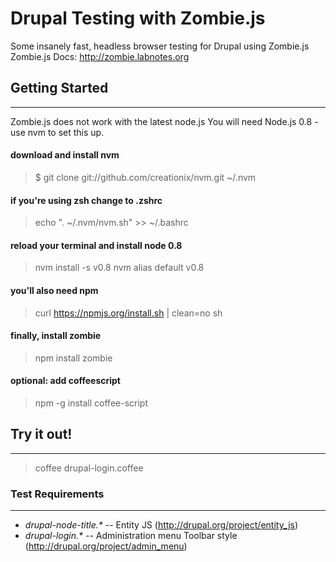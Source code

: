 Drupal Testing with Zombie.js
=============================

Some insanely fast, headless browser testing for Drupal using Zombie.js  
Zombie.js Docs: http://zombie.labnotes.org

## Getting Started
----
Zombie.js does not work with the latest node.js
You will need Node.js 0.8 - use nvm to set this up.

#### download and install nvm
> $ git clone git://github.com/creationix/nvm.git ~/.nvm

#### if you're using zsh change to .zshrc
> echo ". ~/.nvm/nvm.sh" >> ~/.bashrc

#### reload your terminal and install node 0.8
> nvm install -s v0.8
> nvm alias default v0.8

#### you'll also need npm
> curl https://npmjs.org/install.sh | clean=no sh

#### finally, install zombie
> npm install zombie

#### optional: add coffeescript
> npm -g install coffee-script

## Try it out!
----
> coffee drupal-login.coffee

### Test Requirements
----
- *drupal-node-title.&#42;* -- Entity JS (http://drupal.org/project/entity_js)
- *drupal-login.&#42;* -- Administration menu Toolbar style (http://drupal.org/project/admin_menu)
